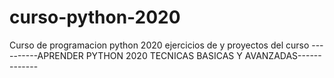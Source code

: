 # curso-python-2020
Curso de programacion python 2020
ejercicios de y proyectos del curso 
----------APRENDER PYTHON 2020 TECNICAS BASICAS Y AVANZADAS-------------


